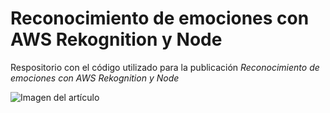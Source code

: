 # Reconocimiento de emociones con AWS Rekognition y Node
Respositorio con el código utilizado para la publicación *Reconocimiento de emociones con AWS Rekognition y Node*

![Imagen del artículo](http://nicoavila.s3.amazonaws.com/articulos/03_01reconocimiento-emociones-aws-rekognition-node.jpg)


